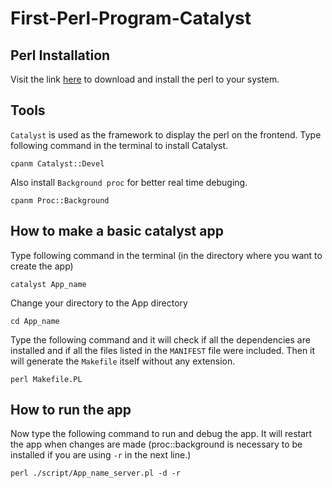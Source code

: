# First-Perl-Program-Catalyst

## Perl Installation
Visit the link [here](https://www.perl.org/get.html) to download and install the perl to your system.
## Tools
`Catalyst` is used as the framework to display the perl on the frontend.
Type following command in the terminal to install Catalyst.
```
cpanm Catalyst::Devel
```
Also install `Background proc` for better real time debuging.
```
cpanm Proc::Background
```
## How to make a basic catalyst app
Type following command in the terminal (in the directory where you want to create the app)
```
catalyst App_name
```
Change your directory to the App directory
```
cd App_name
```
Type the following command and it will check if all the dependencies are installed and if all the files listed in the `MANIFEST` file were included. Then it will generate the `Makefile` itself without any extension.
```
perl Makefile.PL
```
## How to run the app
Now type the following command to run and debug the app. It will restart the app when changes are made (proc::background is necessary to be installed if you are using `-r` in the next line.)
```
perl ./script/App_name_server.pl -d -r
```
